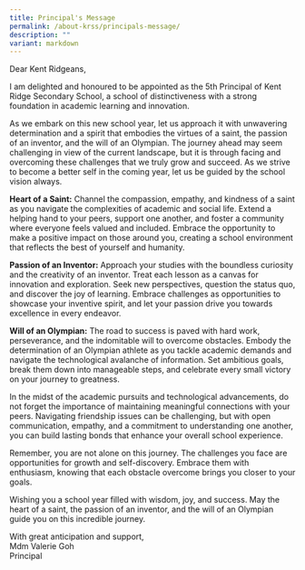 ```yaml
---
title: Principal's Message
permalink: /about-krss/principals-message/
description: ""
variant: markdown
---
```

Dear Kent Ridgeans,

I am delighted and honoured to be appointed as the 5th Principal of Kent Ridge Secondary School, a school of distinctiveness with a strong foundation in academic learning and innovation.

As we embark on this new school year, let us approach it with unwavering determination and a spirit that embodies the virtues of a saint, the passion of an inventor, and the will of an Olympian. The journey ahead may seem challenging in view of the current landscape, but it is through facing and overcoming these challenges that we truly grow and succeed. As we strive to become a better self in the coming year, let us be guided by the school vision always.

**Heart of a Saint:** Channel the compassion, empathy, and kindness of a saint as you navigate the complexities of academic and social life. Extend a helping hand to your peers, support one another, and foster a community where everyone feels valued and included. Embrace the opportunity to make a positive impact on those around you, creating a school environment that reflects the best of yourself and humanity.

**Passion of an Inventor:** Approach your studies with the boundless curiosity and the creativity of an inventor. Treat each lesson as a canvas for innovation and exploration. Seek new perspectives, question the status quo, and discover the joy of learning. Embrace challenges as opportunities to showcase your inventive spirit, and let your passion drive you towards excellence in every endeavor.

**Will of an Olympian:** The road to success is paved with hard work, perseverance, and the indomitable will to overcome obstacles. Embody the determination of an Olympian athlete as you tackle academic demands and navigate the technological avalanche of information. Set ambitious goals, break them down into manageable steps, and celebrate every small victory on your journey to greatness.

In the midst of the academic pursuits and technological advancements, do not forget the importance of maintaining meaningful connections with your peers. Navigating friendship issues can be challenging, but with open communication, empathy, and a commitment to understanding one another, you can build lasting bonds that enhance your overall school experience.

Remember, you are not alone on this journey. The challenges you face are opportunities for growth and self-discovery. Embrace them with enthusiasm, knowing that each obstacle overcome brings you closer to your goals.

Wishing you a school year filled with wisdom, joy, and success. May the heart of a saint, the passion of an inventor, and the will of an Olympian guide you on this incredible journey.

With great anticipation and support,<br>
Mdm Valerie Goh<br>
Principal